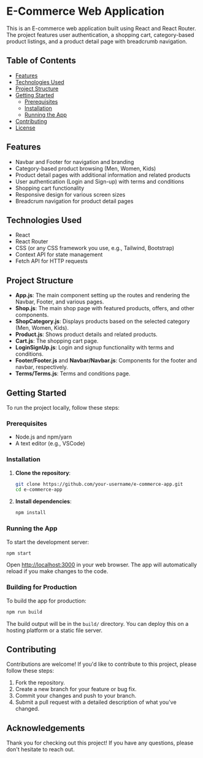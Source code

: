 
# E-Commerce Web Application

This is an E-commerce web application built using React and React Router. The project features user authentication, a shopping cart, category-based product listings, and a product detail page with breadcrumb navigation.

## Table of Contents

- [Features](#features)
- [Technologies Used](#technologies-used)
- [Project Structure](#project-structure)
- [Getting Started](#getting-started)
  - [Prerequisites](#prerequisites)
  - [Installation](#installation)
  - [Running the App](#running-the-app)
- [Contributing](#contributing)
- [License](#license)

## Features

- Navbar and Footer for navigation and branding
- Category-based product browsing (Men, Women, Kids)
- Product detail pages with additional information and related products
- User authentication (Login and Sign-up) with terms and conditions
- Shopping cart functionality
- Responsive design for various screen sizes
- Breadcrum navigation for product detail pages

## Technologies Used

- React
- React Router
- CSS (or any CSS framework you use, e.g., Tailwind, Bootstrap)
- Context API for state management
- Fetch API for HTTP requests

## Project Structure

- **App.js**: The main component setting up the routes and rendering the Navbar, Footer, and various pages.
- **Shop.js**: The main shop page with featured products, offers, and other components.
- **ShopCategory.js**: Displays products based on the selected category (Men, Women, Kids).
- **Product.js**: Shows product details and related products.
- **Cart.js**: The shopping cart page.
- **LoginSignUp.js**: Login and signup functionality with terms and conditions.
- **Footer/Footer.js** and **Navbar/Navbar.js**: Components for the footer and navbar, respectively.
- **Terms/Terms.js**: Terms and conditions page.

## Getting Started

To run the project locally, follow these steps:

### Prerequisites

- Node.js and npm/yarn
- A text editor (e.g., VSCode)

### Installation

1. **Clone the repository**:

   ```bash
   git clone https://github.com/your-username/e-commerce-app.git
   cd e-commerce-app
   ```

2. **Install dependencies**:

   ```bash
   npm install
   ```

### Running the App

To start the development server:

```bash
npm start
```

Open [http://localhost:3000](http://localhost:3000) in your web browser. The app will automatically reload if you make changes to the code.

### Building for Production

To build the app for production:

```bash
npm run build
```

The build output will be in the `build/` directory. You can deploy this on a hosting platform or a static file server.

## Contributing

Contributions are welcome! If you'd like to contribute to this project, please follow these steps:

1. Fork the repository.
2. Create a new branch for your feature or bug fix.
3. Commit your changes and push to your branch.
4. Submit a pull request with a detailed description of what you've changed.


## Acknowledgements

Thank you for checking out this project! If you have any questions, please don't hesitate to reach out.

